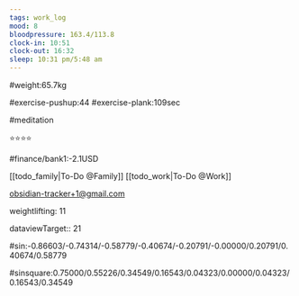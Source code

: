 ```yaml
---
tags: work_log
mood: 8
bloodpressure: 163.4/113.8
clock-in: 10:51
clock-out: 16:32
sleep: 10:31 pm/5:48 am
---
```


#weight:65.7kg

#exercise-pushup:44
#exercise-plank:109sec

#meditation

⭐⭐⭐⭐

#finance/bank1:-2.1USD

[[todo_family|To-Do @Family]]
[[todo_work|To-Do @Work]]

obsidian-tracker+1@gmail.com

weightlifting: 11

dataviewTarget:: 21

#sin:-0.86603/-0.74314/-0.58779/-0.40674/-0.20791/-0.00000/0.20791/0.40674/0.58779

#sinsquare:0.75000/0.55226/0.34549/0.16543/0.04323/0.00000/0.04323/0.16543/0.34549

